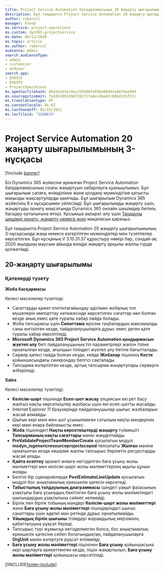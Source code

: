```yaml
---
title: Project Service Automation бағдарламасының 20 жаңарту шығарылымы, 3-нұсқасындағы жаңалықтар немесе өзгерістер
description: Бұл тақырыпта Project Service Automation 20 жаңарту шығарылымының 3-нұсқасында қолжетімді мүмкіндіктер мен түзетпелер көрсетілген
author: ruhercul
manager: kfend
ms.service: project-operations
ms.custom: dyn365-projectservice
ms.date: 06/12/2020
ms.topic: article
ms.author: ruhercul
audience: Admin
search.audienceType:
- admin
- customizer
- enduser
search.app:
- D365CE
- D365PS
- ProjectOperations
ms.openlocfilehash: db416343ac9ac2591007e83be80493a48f9ae904
ms.sourcegitcommit: fa32b1893286f20271fa4ec4be8fc68bd135f53c
ms.translationtype: HT
ms.contentlocale: kk-KZ
ms.lasthandoff: 02/15/2021
ms.locfileid: "5280675"
---
```

# <a name="project-service-automation-update-release-20-v3"></a>Project Service Automation 20 жаңарту шығарылымының 3-нұсқасы

[!include [banner](../includes/psa-now-project-operations.md)]

Біз Dynamics 365 жүйесіне арналған Project Service Automation бағдарламасының соңғы жаңартуын хабарлауға қуаныштымыз. Бұл шығарылым сапаға, өнімділікке және қолдану мүмкіндігіне қатысты маңызды жақсартуларды қамтиды. Бұл шығарылым Dynamics 365 жүйесінің 9.x нұсқасымен үйлесімді. Бұл шығарылымды жаңарту үшін, жаңартуды орнату мақсатында Dynamics 365 онлайн шешімдер бетінің басқару орталығына өтіңіз. Қосымша ақпарат алу үшін [Таңдаулы шешімді орнату, жаңарту немесе жою](https://docs.microsoft.com/power-platform/admin/install-remove-preferred-solution) мақаласын қараңыз.

Бұл тақырыпта Project Service Automation 20 жаңарту шығарылымының 3-нұсқасында жаңа немесе өзгертілген мүмкіндіктер мен түзетпелер көрсетілген. Бұл нұсқаның V 3.10.31.37 құрастыру нөмірі бар, сондай-ақ 2020 жылдыңң маусым айында өзіндік жаңарту арқылы жалпы түрде қолжетімді.

## <a name="update-release-20"></a>20-жаңарту шығарылымы

### <a name="bug-fixes"></a>Қателерді түзету

**Жоба басқармасы**

Келесі мәселелер түзетілді:

- Сағаттарды қажет ететінтағайындау әдісімен жобалық топ мүшелерін импорттау нәтижесінде көрсетілген сағаттар нөл болған кезде анық емес қате туралы хабар пайда болады.
- Жоба тапсырмсы үшін **Сипаттама** өрісіне таңбалардың максималды саны енгізілген кезде, пайдаланушыларға дұрыс емес деген қате туралы хабар көрсетіледі.
- **Microsoft Dynamics 365 Project Service Automation қондырмасын жүктеп алу** беті пайдаланушының тіл параметрлері жапон тіліне орнатылған кезде, ағылшын тіліндегі жүктеп алу бетіне бағытталады.
- Сервер қатесі пайда болған кезде, кейде **Жобалар** пішінінің **Кесте** қойыншасындағы синхрондау белгісі сақталады.
- Тапсырма өзгертілген кезде, артық тапсырма жаңартулары серверге жіберіледі.

**Sales**

Келесі мәселелер түзетілді:

- **Келісім-шарт** пішінінде **Есеп-шот жасау** опциясын екі рет басу жалғыз нақты көрсеткіштер жазбасы үшін екі есеп-шотты жасайды.
- Internet Explorer 11 браузерінде пайдаланушылар шығыс жазбаларын жасай алмайды.
- Шығын кері мәні мен шот ұсынылмаған сатылым нақты мәндерінің кері мәні өзара байланысты емес.
- **Жоба** пішініндегі **Нақты көрсеткіштерді жаңарту** түймешігі **Тапсырманың нақты сағаттары** мәнін жаңартпайды.
- **PreValidateProjectTeamMemberCreate** қосылатын модулі **msdyn_isgenericresourceprojectscoped** төлсипаты **Жалған** мәніне орнатылған кезде көшірме жалпы тапсырыс берілетін ресурстарды жасай алады.
- **Қайта есептеу** әрекеті өнімге негізделген баға ұсыну жолы мәліметтері мен келісім-шарт жолы мәліметтерінің ақылы құнын жояды.
- Белгілі бір сценарийлерде **PostEstimateLineUpdate** қосылатын модулі бос анықтамалық ерекшелік қатесін көрсетеді.
- **Табыстылық талдауының диаграммасы** ішіндегі уақыт фазасының ұзақтығы баға ұсынудың бекітілген баға ұсыну жолы мәліметіндегі шығындардың ұзақтығына сәйкес келмейді.
- Бірлік пен бірлік тобының мәндері **Келісім-шарт жолы мәліметтері** және **Баға ұсыну жолы мәліметтері** пішіндеріндегі шығыс санаттары үшін әдепкі мән ретінде дұрыс орнатылмайды.
- **Ұйымдық бірлік шығыны** тізімдері жарамдылық мерзімінің қабатталуына рұқсат береді.
- Тапсырыс түрі жұмысқа негізделмеген болса, бос анықтамалық ерекшелік қатесіне себеп болатындықтан, пайдаланушыларға **OrgUnit** мәнін өзгертуге рұқсат етілмейді.
- **Баға ұсыну жолы мәліметтері** пішінінен **Баға ұсыну** қойыншасына кері шарлауға әрекеттенген кезде, пішін жаңартылып, **Баға ұсыну жолы мәліметтері** қойыншасы көрсетіледі.


[!INCLUDE[footer-include](../includes/footer-banner.md)]